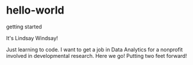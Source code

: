 # hello-world
getting started

It's Lindsay Windsay!

Just learning to code. I want to get a job in Data Analytics for a nonprofit involved in developmental research. Here we go! Putting two feet forward!
